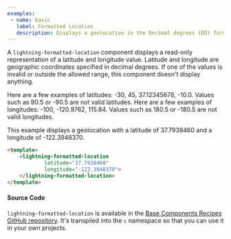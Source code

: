 ```yaml
---
examples:
 - name: basic
   label: Formatted Location
   description: Displays a geolocation in the Decimal degrees (DD) format [latitude, longitude].
---
```

A `lightning-formatted-location` component displays a read-only representation
of a latitude and longitude value. Latitude and longitude are geographic
coordinates specified in decimal degrees. If one of the values is invalid or
outside the allowed range, this component doesn't display anything.

Here are a few examples of latitudes: -30, 45, 37.12345678, -10.0. Values such
as 90.5 or -90.5 are not valid latitudes. Here are a few examples of
longitudes: -100, -120.9762, 115.84. Values such as 180.5 or -180.5 are not
valid longitudes.

This example displays a geolocation with a latitude of 37.7938460 and a
longitude of -122.3948370.

```html
<template>
    <lightning-formatted-location
            latitude="37.7938460"
            longitude="-122.3948370">
    </lightning-formatted-location>
</template>
```

#### Source Code

`lightning-formatted-location` is available in the [Base Components Recipes GitHub repository](https://github.com/salesforce/base-components-recipes#documentation). It's transpiled into the `c` namespace so that you can use it in your own projects.